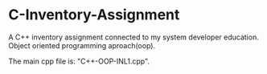 # C-Inventory-Assignment
A C++ inventory assignment connected to my system developer education.
Object oriented programming aproach(oop).

The main cpp file is: "C++-OOP-INL1.cpp".
